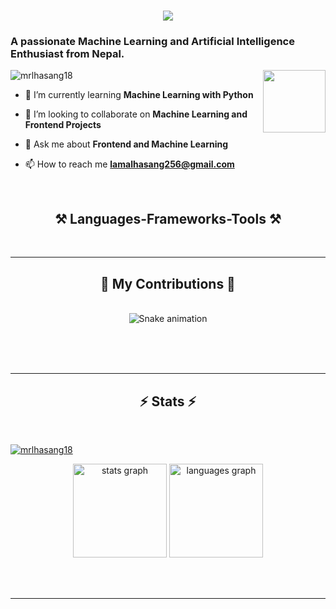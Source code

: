 <h1 align="center">
    <img src="https://readme-typing-svg.herokuapp.com/?font=Righteous&size=35&center=true&vCenter=true&width=500&height=70&duration=4000&lines=Hi+There!+👋;+I'm+Lhasang+Lama!;" />
</h1>
<h3 align="left">A passionate Machine Learning and Artificial Intelligence Enthusiast from Nepal.</h3>
<img align="right" height="100" src="https://i.gifer.com/VR7G.gif"  />

<p align="left"> <img src="https://komarev.com/ghpvc/?username=mrlhasang18&label=Profile%20views&color=0e75b6&style=flat" alt="mrlhasang18" /> </p>

- 🌱 I’m currently learning **Machine Learning with Python**

- 👯 I’m looking to collaborate on **Machine Learning and Frontend Projects**

- 💬 Ask me about **Frontend and Machine Learning**

- 📫 How to reach me **lamalhasang256@gmail.com**

<br/>

 

<h2 align="center">⚒️ Languages-Frameworks-Tools ⚒️</h2>


<br/>
<hr/>

<div align="center">
  <h2>🐍 My Contributions 🐍</h2>
  <br>
  <img src="https://raw.githubusercontent.com/mrlhasang18/mrlhasang18/output/snake.svg" alt="Snake animation" />

  
  <br/><br/><br/>
</div>

<hr/>

<h2 align="center">⚡ Stats ⚡</h2>
<br>
<p align="left"> <a href="https://github.com/ryo-ma/github-profile-trophy"><img src="https://github-profile-trophy.vercel.app/?username=mrlhasang18" alt="mrlhasang18" /></a> </p>
<div align="center">
  <img src="https://github-readme-stats.vercel.app/api?username=mrlhasang18&hide_title=false&hide_rank=false&show_icons=true&include_all_commits=true&count_private=true&disable_animations=false&theme=dracula&locale=en&hide_border=false&order=1" height="150" alt="stats graph"  />
  <img src="https://github-readme-stats.vercel.app/api/top-langs?username=mrlhasang18&locale=en&hide_title=false&layout=compact&card_width=320&langs_count=5&theme=dracula&hide_border=false&order=2" height="150" alt="languages graph"  />
</div>
</div>

<br/><br/>

<hr/>

